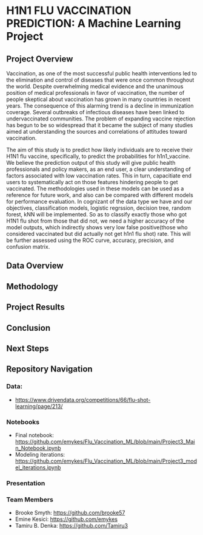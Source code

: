 # H1N1 FLU VACCINATION PREDICTION: A Machine Learning Project
## Project Overview
Vaccination, as one of the most successful public health interventions led to the elimination and control of diseases that were once common throughout the world. Despite overwhelming medical evidence and the unanimous position of medical professionals in favor of vaccination, the number of people skeptical about vaccination has grown in many countries in recent years. The consequence of this alarming trend is a decline in immunization coverage. Several outbreaks of infectious diseases have been linked to undervaccinated communities. The problem of expanding vaccine rejection has begun to be so widespread that it became the subject of many studies aimed at understanding the sources and correlations of attitudes toward vaccination.

The aim of this study is to predict how likely individuals are to receive their H1N1 flu vaccine, specifically, to predict the probabilities for h1n1_vaccine. We believe the prediction output of this study will give public health professionals and policy makers, as an end user, a clear understanding of factors associated with low vaccination rates. This in turn, capacitiate end users to systematically act on those features hindering people to get vaccinated. The methodologies used in these models can be used as a reference for future work, and also can be compared with different models for performance evaluation. In cognizant of the data type we have and our objectives, classification models, logistic regrssion, decision tree, random forest, kNN will be implemented. So as to classify exactly those who got H1N1 flu shot from those that did not, we need a higher accuracy of the model outputs, which indirectly shows very low false positive(those who considered vaccinated but did actually not get h1n1 flu shot) rate. This will be further assessed using the ROC curve, accuracy, precision, and confusion matrix.

## Data Overview




## Methodology




## Project Results



## Conclusion




## Next Steps



## Repository Navigation

### Data:
- https://www.drivendata.org/competitions/66/flu-shot-learning/page/213/



### Notebooks
- Final notebook: https://github.com/emykes/Flu_Vaccination_ML/blob/main/Project3_Main_Notebook.ipynb
- Modeling iterations: https://github.com/emykes/Flu_Vaccination_ML/blob/main/Project3_model_iterations.ipynb

### Presentation



### Team Members

- Brooke Smyth: https://github.com/brooke57
- Emine Kesici: https://github.com/emykes
- Tamiru B. Denka: https://github.com/Tamiru3
